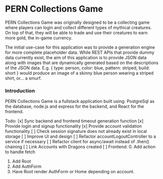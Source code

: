 # PERN Collections Game

PERN Collections Game was originally designed to be a collecting game where players can login and collect different types of mythical creatures. On top of that, they will be able to trade and use their creatures to earn more gold, the in-game currency.

The initial use-case for this application was to provide a generation engine for more complete placeholder data. While REST APIs that provide dummy data currently exist, the aim of this application is to provide JSON data along with images that are dynamically generated based on the descriptions of the JSON data. E.g. { type: person, color: blue, pattern: striped, build: short } would produce an image of a skinny blue person wearing a striped shirt, or... a smurf.

### Introduction

PERN Collections Game is a fullstack application built using: PostgreSql as the database, node.js and express for the backend, and React for the frontend.

Todo:
[x] Sync backend and frontend timeout generation function
[x] Provide login and signup functionality
[x] Provide account validation functionality
[ ] Check session signature does not already exist in local storage
[ ] Improve UI and design
[ ] Refactor accountLogoutController to a service if necessary
[ ] Refactor client for async/await instead of .then() chaining
[ ] Link Accounts with Dragons created
[ ] Frontend: 0. Add action to handle fetch

1. Add Root
2. Add AuthForm
3. Have Root render AuthForm or Home depending on account.
